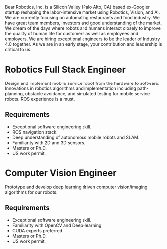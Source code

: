 Bear Robotics, Inc. is a Silicon Valley (Palo Alto, CA) based ex-Googler startup reshaping the
labor-intensive market using Robotics, Vision, and AI. We are currently
focusing on automating restaurants and food industry. We have great team
members, investors and good understanding of the market. We dream of the days
where robots and humans interact closely to improve the quality of human life
for customers as well as employees and employers.  We are hiring exceptional
engineers to be the leader of Industry 4.0 together. As we are in an early
stage, your contribution and leadership is critical to us.

# Robotics Full Stack Engineer
Design and implement mobile service robot from the hardware to software.
Innovations in robotics algorithms and implementation including path-planning,
obstacle avoidance, and simulated testing for mobile service robots.
ROS experience is a must.

## Requirements
* Exceptional software engineering skill.
* ROS navigation stack.
* Deep understanding of autonomous mobile robots and SLAM.
* Familiarity with 2D and 3D sensors.
* Masters or Ph.D.
* US work permit.

# Computer Vision Engineer
Prototype and develop deep learning driven computer vision/imaging algorithms for our robots.

## Requirements
* Exceptional software engineering skill.
* Familiarity with OpenCV and Deep-learning
* CUDA experts preferred
* Masters or Ph.D.
* US work permit.
